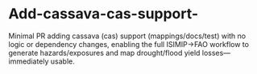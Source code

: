# Add-cassava-cas-support-
Minimal PR adding cassava (cas) support (mappings/docs/test) with no logic or dependency changes, enabling the full ISIMIP→FAO workflow to generate hazards/exposures and map drought/flood yield losses—immediately usable.

